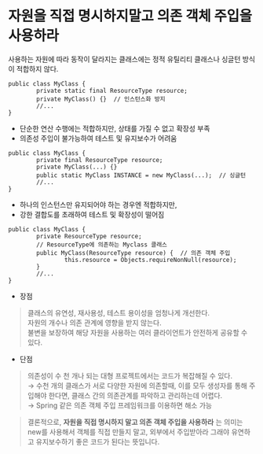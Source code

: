 # 자원을 직접 명시하지말고 의존 객체 주입을 사용하라
사용하는 자원에 따라 동작이 달라지는 클래스에는 정적 유틸리티 클래스나 싱글턴 방식이 적합하지 않다.

```
public class MyClass {
		private static final ResourceType resource;
		private MyClass() {}  // 인스턴스화 방지
		//...
}
```
- 단순한 연산 수행에는 적합하지만, 상태를 가질 수 없고 확장성 부족
- 의존성 주입이 불가능하여 테스트 및 유지보수가 어려움


```
public class MyClass {
		private final ResourceType resource;
		private MyClass(...) {}
		public static MyClass INSTANCE = new MyClass(...);  // 싱글턴
		//...
}
```
- 하나의 인스턴스만 유지되어야 하는 경우엔 적합하지만,
- 강한 결합도를 초래하여 테스트 및 확장성이 떨어짐

```
public class MyClass {
		private ResourceType resource;
		// ResourceType에 의존하는 Myclass 클래스
		public MyClass(ResourceType resource) {  // 의존 객체 주입
				this.resource = Objects.requireNonNull(resource);
		}
		//...
}
```

- 장점
> 클래스의 유연성, 재사용성, 테스트 용이성을 엄청나게 개선한다. <br>
자원의 개수나 의존 관계에 영향을 받지 않는다. <br>
불변을 보장하여 해당 자원을 사용하는 여러 클라이언트가 안전하게 공유할 수 있다.
- 단점
> 의존성이 수 천 개나 되는 대형 프로젝트에서는 코드가 복잡해질 수 있다. <br>
→ 수천 개의 클래스가 서로 다양한 자원에 의존할때, 이를 모두 생성자를 통해 주입해야 한다면, 클래스 간의 의존관계를 파악하고 관리하는데 어렵다. <br>
→ Spring 같은 의존 객체 주입 프레임워크를 이용하면 해소 가능

> 결론적으로, **자원을 직접 명시하지 말고 의존 객체 주입을 사용하라** 는 의미는
new를 사용해서 객체를 직접 만들지 말고, 외부에서 주입받아라 그래야 유연하고 유지보수하기 좋은 코드가 된다는 뜻입니다.